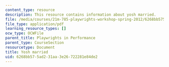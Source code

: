 ```yaml
---
content_type: resource
description: This resource contains information about yosh married.
file: /media/courses/21m-785-playwrights-workshop-spring-2012/6268bb575ad231aa3e26722281e84de2_MIT21M_785S12_yosh_maried.pdf
file_type: application/pdf
learning_resource_types: []
ocw_type: OCWFile
parent_title: Playwrights in Performance
parent_type: CourseSection
resourcetype: Document
title: Yosh married
uid: 6268bb57-5ad2-31aa-3e26-722281e84de2
---
```

